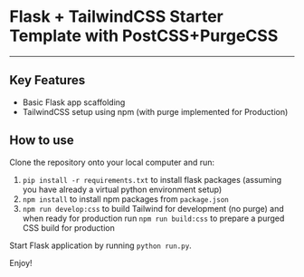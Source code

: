 # Flask + TailwindCSS Starter Template with PostCSS+PurgeCSS
---
## Key Features
- Basic Flask app scaffolding
- TailwindCSS setup using npm (with purge implemented for Production)

## How to use
Clone the repository onto your local computer and run:

1. `pip install -r requirements.txt` to install flask packages (assuming you have already a virtual python environment setup)
2. `npm install` to install npm packages from `package.json`
3. `npm run develop:css` to build Tailwind for development (no purge) and when ready for production run  `npm run build:css` to prepare a purged CSS build for production

Start Flask application by running `python run.py`.

Enjoy!